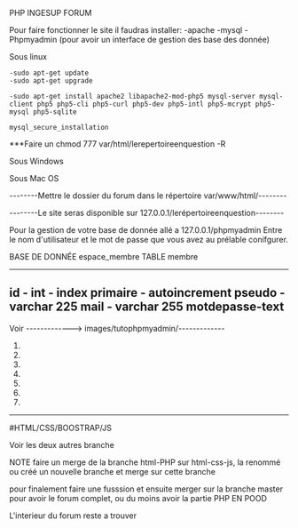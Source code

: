 PHP INGESUP FORUM

Pour faire fonctionner le site il faudras installer:
	-apache
	-mysql
	-Phpmyadmin (pour avoir un interface de gestion des base des donnée)


Sous linux

	-sudo apt-get update
	-sudo apt-get upgrade

	-sudo apt-get install apache2 libapache2-mod-php5 mysql-server mysql-client php5 php5-cli php5-curl php5-dev php5-intl php5-mcrypt php5-mysql php5-sqlite
	
	mysql_secure_installation

***Faire un chmod 777 var/html/lerepertoireenquestion -R

Sous Windows

Sous Mac OS

--------Mettre le dossier du forum dans le répertoire var/www/html/--------

--------Le site seras disponible sur 127.0.0.1/lerépertoireenquestion--------

Pour la gestion de votre base de donnée allé a 127.0.0.1/phpmyadmin
Entre le nom d'utilisateur et le mot de passe que vous avez au prélable conifgurer.


BASE DE DONNÉE espace_membre
	TABLE  membre
				
-------------------------------------------
id - int - index primaire - autoincrement
pseudo - varchar 225
mail - varchar 255
motdepasse-text	
-------------------------------------------

Voir -------------> images/tutophpmyadmin/-------------

1.

2.

3.

4.

5.

6.

7.

-------------------------------------------------------




#HTML/CSS/BOOSTRAP/JS

Voir les deux autres branche


NOTE faire un merge de la branche html-PHP sur html-css-js, la renommé ou créé un nouvelle branche et merge sur cette branche

pour finalement faire une fusssion et ensuite merger sur la branche master pour avoir le forum complet, ou du moins avoir la partie PHP EN POOD


L'interieur du forum reste a trouver 


